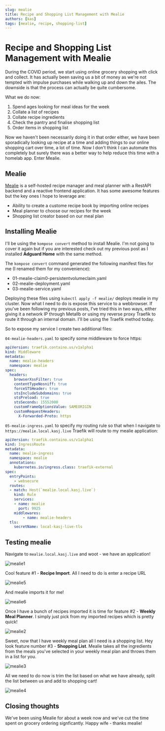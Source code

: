 ```yaml
---
slug: mealie
title: Recipe and Shopping List Management with Mealie
authors: [kas]
tags: [mealie, recipe, shopping-list]
---
```


# Recipe and Shopping List Management with Mealie

During the COVID period, we start using online grocery shopping with click and collect. It has actually been saving us a bit of money as we're not tempted with impulse purchases while walking up and down the ailes. The downside is that the process can actually be quite cumbersome.

What we do now:

1. Spend ages looking for meal ideas for the week
2. Collate a list of recipes
3. Collate recipe ingredients
4. Check the pantry and finalise shopping list
5. Order items in shopping list

Now we haven't been necessarily doing it in that order either, we have been sporadically looking up recipe at a time and adding things to our online shopping cart over time, a lot of time. Now I don't think I can automate this completely but surely there was a better way to help reduce this time with a homelab app. Enter Mealie.

## Mealie

[Mealie](https://hay-kot.github.io/mealie/) is a self-hosted recipe manager and meal planner with a RestAPI backend and a reactive frontend application. It has some awesome features but the key ones I hope to leverage are:

* Ability to create a custome recipe book by importing online recipes
* Meal planner to choose our recipes for the week
* Shopping list creator based on our meal plan

## Installing Mealie

I'll be using the `kompose convert` method to install Mealie. I'm not going to cover it again but if you are interested check out my previous post as I installed **Adguard Home** with the same method.

The `kompose convert` command generated the following manifest files for me (I renamed them for my convenience):

* 01-mealie-claim0-persistentvolumeclaim.yaml
* 02-mealie-deployment.yaml
* 03-mealie-service.yaml

Deploying these files using `kubectl apply -f mealie/` deploys mealie in my cluster. Now what I need to do is expose this service to a webbrowser. If you've been following my previous posts, I've tried this in two ways, either giving it a network IP through Metallb or using my reverse proxy Traefik to route it through an internal domain. I'll be using the Traefik method today.

So to expose my service I create two additional files:

`04-mealie-headers.yaml` to specify some middleware to force https:

```yaml title="04-mealie-headers.yaml"
apiVersion: traefik.containo.us/v1alpha1
kind: Middleware
metadata:
  name: mealie-headers
  namespace: mealie
spec:
  headers:
    browserXssFilter: true
    contentTypeNosniff: true
    forceSTSHeader: true
    stsIncludeSubdomains: true
    stsPreload: true
    stsSeconds: 15552000
    customFrameOptionsValue: SAMEORIGIN
    customRequestHeaders:
      X-Forwarded-Proto: https
```

`05-mealie-ingress.yaml` to specify my routing rule so that when I navigate to `https://mealie.local.kasj.live` Traefik will route to my mealie application:

```yaml title="05-mealie-ingress.yaml"
apiVersion: traefik.containo.us/v1alpha1
kind: IngressRoute
metadata:
  name: mealie-ingress
  namespace: mealie
  annotations:
    kubernetes.io/ingress.class: traefik-external
spec:
  entryPoints:
    - websecure
  routes:
  - match: Host(`mealie.local.kasj.live`)
    kind: Rule
    services:
    - name: mealie
      port: 9925
    middlewares:
        - name: mealie-headers
  tls:
    secretName: local-kasj-live-tls
```

## Testing mealie

Navigate to  `mealie.local.kasj.live` and woot - we have an application!

![mealie1](mealie1.png)

Cool feature #1 - **Recipe Import**. All I need to do is enter a recipe URL

![mealie5](mealie5.png)

And mealie imports it for me!

![mealie6](mealie6.png)

Once I have a bunch of recipes imported it is time for feature #2 - **Weekly Meal Planner**. I simply just pick from my imported recipes which is pretty quick!

![mealie2](mealie2.png)

Sweet, now that I have weekly meal plan all I need is a shopping list. Hey look feature number #3 - **Shopping List**. Mealie takes all the ingredients from the meals you've selected in your weekly meal plan and throws them in a list for you.

![mealie3](mealie3.png)

All we need to do now is trim the list based on what we have already, split the list between us and add to shopping cart!

![mealie4](mealie4.png)


## Closing thoughts

We've been using Mealie for about a week now and we've cut the time spent on grocery ordering signficantly. Happy wife - thanks mealie!
